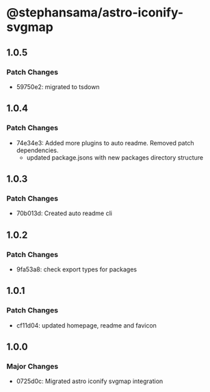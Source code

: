 # @stephansama/astro-iconify-svgmap

## 1.0.5

### Patch Changes

- 59750e2: migrated to tsdown

## 1.0.4

### Patch Changes

- 74e34e3: Added more plugins to auto readme. Removed patch dependencies.
  - updated package.jsons with new packages directory structure

## 1.0.3

### Patch Changes

- 70b013d: Created auto readme cli

## 1.0.2

### Patch Changes

- 9fa53a8: check export types for packages

## 1.0.1

### Patch Changes

- cf11d04: updated homepage, readme and favicon

## 1.0.0

### Major Changes

- 0725d0c: Migrated astro iconify svgmap integration
